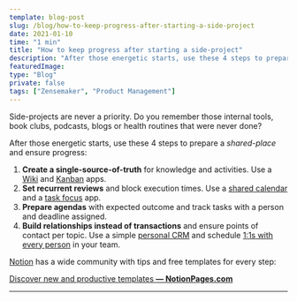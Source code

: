 ```yaml
---
template: blog-post
slug: /blog/how-to-keep-progress-after-starting-a-side-project
date: 2021-01-10
time: "1 min"
title: "How to keep progress after starting a side-project"
description: "After those energetic starts, use these 4 steps to prepare a shared-place and ensure progress..."
featuredImage:
type: "Blog"
private: false
tags: ["Zensemaker", "Product Management"]
---
```


Side-projects are never a priority. Do you remember those internal tools, book clubs, podcasts, blogs or health routines that were never done?

After those energetic starts, use these 4 steps to prepare a _shared-place_ and ensure progress:

1. **Create a single-source-of-truth** for knowledge and activities. Use a [Wiki](https://www.notion.so/guides/how-to-build-a-wiki-for-your-product-team) and [Kanban](https://blog.trello.com/kanban-101) apps.
2. **Set recurrent reviews** and block execution times. Use a [shared calendar](https://www.any.do/) and a [task focus](https://www.focustodo.cn/) app.
3. **Prepare agendas** with expected outcome and track tasks with a person and deadline assigned.
4. **Build relationships instead of transactions** and ensure points of contact per topic. Use a simple [personal CRM](https://www.ourfabriq.com/) and schedule [1:1s with every person](https://fellow.app/blog/2019/one-on-one-meeting-definitive-guide/) in your team.

[Notion](https://www.notion.so/) has a wide community with tips and free templates for every step:

[Discover new and productive templates **— NotionPages.com**](https://notionpages.com/)

---
